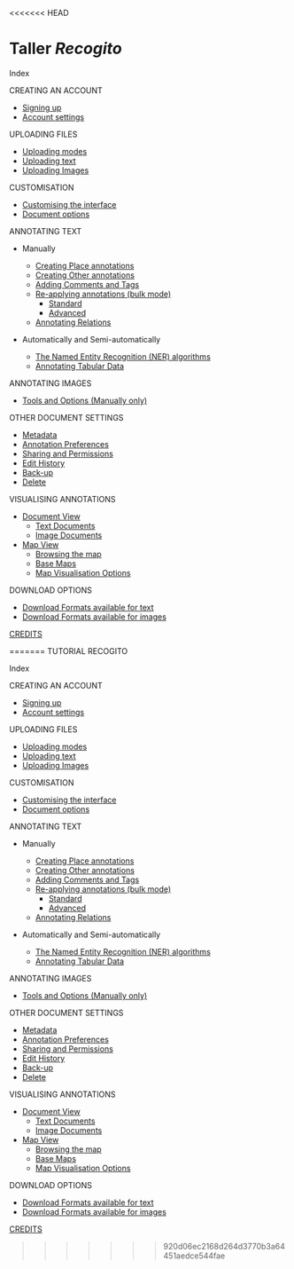 <<<<<<< HEAD
# Taller *Recogito*

Index

CREATING AN ACCOUNT
* [Signing up](https://github.com/pelagios/pelagios.github.io/wiki/Recogito-Tutorial:-Signing-Up)
* [Account settings](https://github.com/pelagios/pelagios.github.io/wiki/Recogito-Tutorial:-Account-Settings)

UPLOADING FILES
* [Uploading modes](https://github.com/pelagios/pelagios.github.io/wiki/Recogito-Tutorial:-Uploading-modes)
* [Uploading text](https://github.com/pelagios/pelagios.github.io/wiki/Recogito-Tutorial:-Uploading-Text)
* [Uploading Images](https://github.com/pelagios/pelagios.github.io/wiki/Recogito-Tutorial:-Uploading-Images)

CUSTOMISATION
* [Customising the interface](https://github.com/pelagios/pelagios.github.io/wiki/Recogito-Tutorial:-Customising-the-Interface)
* [Document options](https://github.com/pelagios/pelagios.github.io/wiki/Recogito-Tutorial:-Document-Options)

ANNOTATING TEXT
* Manually
  * [Creating Place annotations](https://github.com/pelagios/pelagios.github.io/wiki/Recogito-Tutorial:-Creating-Place-Annotations)
  * [Creating Other annotations](https://github.com/pelagios/pelagios.github.io/wiki/Recogito-Tutorial:-Creating-Other-Annotations)
  * [Adding Comments and Tags](https://github.com/pelagios/pelagios.github.io/wiki/Recogito-Tutorial:-Adding-Comments-and-Tags)
  * [Re-applying annotations (bulk mode)](https://github.com/pelagios/pelagios.github.io/wiki/Recogito-Tutorial:-Re-applying-annotations-in-a-text-(Bulk-mode))
    * [Standard](https://github.com/pelagios/pelagios.github.io/wiki/Recogito-Tutorial:-Standard-Bulk-Mode)
    * [Advanced](https://github.com/pelagios/pelagios.github.io/wiki/Recogito-Tutorial:-Advanced-Bulk-Mode)
  * [Annotating Relations](https://github.com/pelagios/pelagios.github.io/wiki/Recogito-Tutorial:-Annotating-Relations)

* Automatically and Semi-automatically
  * [The Named Entity Recognition (NER) algorithms](https://github.com/pelagios/pelagios.github.io/wiki/Recogito-Tutorial:-NER-algorithms)
  * [Annotating Tabular Data](https://github.com/pelagios/pelagios.github.io/wiki/Recogito-Tutorial:-Annotating-Tabular-Data)

ANNOTATING IMAGES
* [Tools and Options (Manually only)](https://github.com/pelagios/pelagios.github.io/wiki/Recogito-Tutorial:-Annotating-Images)

OTHER DOCUMENT SETTINGS
* [Metadata](https://github.com/pelagios/pelagios.github.io/wiki/Recogito-Tutorial:-Metadata)
* [Annotation Preferences](https://github.com/pelagios/pelagios.github.io/wiki/Recogito-Tutorial:-Annotation-Preferences)
* [Sharing and Permissions](https://github.com/pelagios/pelagios.github.io/wiki/Recogito-Tutorial:-Sharing-and-Permissions)
* [Edit History](https://github.com/pelagios/pelagios.github.io/wiki/Recogito-Tutorial:-Edit-History)
* [Back-up](https://github.com/pelagios/pelagios.github.io/wiki/Recogito-Tutorial:-Backup)
* [Delete](https://github.com/pelagios/pelagios.github.io/wiki/Recogito-Tutorial:-Delete)

VISUALISING ANNOTATIONS
* [Document View](https://github.com/pelagios/pelagios.github.io/wiki/Recogito-Tutorial:-Document-View)
  * [Text Documents](https://github.com/pelagios/pelagios.github.io/wiki/Recogito-Tutorial:-Document-View-for-Text-Documents)
  * [Image Documents](https://github.com/pelagios/pelagios.github.io/wiki/Recogito-Tutorial:-Document-View-for-Image-Documents)
* [Map View](https://github.com/pelagios/pelagios.github.io/wiki/Recogito-Tutorial:-Map-View)
  * [Browsing the map](https://github.com/pelagios/pelagios.github.io/wiki/Recogito-Tutorial:-Browsing-the-Map)
  * [Base Maps](https://github.com/pelagios/pelagios.github.io/wiki/Recogito-Tutorial:-Base-Maps)
  * [Map Visualisation Options](https://github.com/pelagios/pelagios.github.io/wiki/Recogito-Tutorial:-Map-Visualisation-Options)
  
DOWNLOAD OPTIONS
* [Download Formats available for text](https://github.com/pelagios/pelagios.github.io/wiki/Recogito-Tutorial:-Download-Options-for-Text)
* [Download Formats available for images](https://github.com/pelagios/pelagios.github.io/wiki/Recogito-Tutorial:-Download-Options-for-Images)

[CREDITS](https://github.com/pelagios/pelagios.github.io/wiki/Credits)

=======
TUTORIAL RECOGITO

Index

CREATING AN ACCOUNT
* [Signing up](https://github.com/pelagios/pelagios.github.io/wiki/Recogito-Tutorial:-Signing-Up)
* [Account settings](https://github.com/pelagios/pelagios.github.io/wiki/Recogito-Tutorial:-Account-Settings)

UPLOADING FILES
* [Uploading modes](https://github.com/pelagios/pelagios.github.io/wiki/Recogito-Tutorial:-Uploading-modes)
* [Uploading text](https://github.com/pelagios/pelagios.github.io/wiki/Recogito-Tutorial:-Uploading-Text)
* [Uploading Images](https://github.com/pelagios/pelagios.github.io/wiki/Recogito-Tutorial:-Uploading-Images)

CUSTOMISATION
* [Customising the interface](https://github.com/pelagios/pelagios.github.io/wiki/Recogito-Tutorial:-Customising-the-Interface)
* [Document options](https://github.com/pelagios/pelagios.github.io/wiki/Recogito-Tutorial:-Document-Options)

ANNOTATING TEXT
* Manually
  * [Creating Place annotations](https://github.com/pelagios/pelagios.github.io/wiki/Recogito-Tutorial:-Creating-Place-Annotations)
  * [Creating Other annotations](https://github.com/pelagios/pelagios.github.io/wiki/Recogito-Tutorial:-Creating-Other-Annotations)
  * [Adding Comments and Tags](https://github.com/pelagios/pelagios.github.io/wiki/Recogito-Tutorial:-Adding-Comments-and-Tags)
  * [Re-applying annotations (bulk mode)](https://github.com/pelagios/pelagios.github.io/wiki/Recogito-Tutorial:-Re-applying-annotations-in-a-text-(Bulk-mode))
    * [Standard](https://github.com/pelagios/pelagios.github.io/wiki/Recogito-Tutorial:-Standard-Bulk-Mode)
    * [Advanced](https://github.com/pelagios/pelagios.github.io/wiki/Recogito-Tutorial:-Advanced-Bulk-Mode)
  * [Annotating Relations](https://github.com/pelagios/pelagios.github.io/wiki/Recogito-Tutorial:-Annotating-Relations)

* Automatically and Semi-automatically
  * [The Named Entity Recognition (NER) algorithms](https://github.com/pelagios/pelagios.github.io/wiki/Recogito-Tutorial:-NER-algorithms)
  * [Annotating Tabular Data](https://github.com/pelagios/pelagios.github.io/wiki/Recogito-Tutorial:-Annotating-Tabular-Data)

ANNOTATING IMAGES
* [Tools and Options (Manually only)](https://github.com/pelagios/pelagios.github.io/wiki/Recogito-Tutorial:-Annotating-Images)

OTHER DOCUMENT SETTINGS
* [Metadata](https://github.com/pelagios/pelagios.github.io/wiki/Recogito-Tutorial:-Metadata)
* [Annotation Preferences](https://github.com/pelagios/pelagios.github.io/wiki/Recogito-Tutorial:-Annotation-Preferences)
* [Sharing and Permissions](https://github.com/pelagios/pelagios.github.io/wiki/Recogito-Tutorial:-Sharing-and-Permissions)
* [Edit History](https://github.com/pelagios/pelagios.github.io/wiki/Recogito-Tutorial:-Edit-History)
* [Back-up](https://github.com/pelagios/pelagios.github.io/wiki/Recogito-Tutorial:-Backup)
* [Delete](https://github.com/pelagios/pelagios.github.io/wiki/Recogito-Tutorial:-Delete)

VISUALISING ANNOTATIONS
* [Document View](https://github.com/pelagios/pelagios.github.io/wiki/Recogito-Tutorial:-Document-View)
  * [Text Documents](https://github.com/pelagios/pelagios.github.io/wiki/Recogito-Tutorial:-Document-View-for-Text-Documents)
  * [Image Documents](https://github.com/pelagios/pelagios.github.io/wiki/Recogito-Tutorial:-Document-View-for-Image-Documents)
* [Map View](https://github.com/pelagios/pelagios.github.io/wiki/Recogito-Tutorial:-Map-View)
  * [Browsing the map](https://github.com/pelagios/pelagios.github.io/wiki/Recogito-Tutorial:-Browsing-the-Map)
  * [Base Maps](https://github.com/pelagios/pelagios.github.io/wiki/Recogito-Tutorial:-Base-Maps)
  * [Map Visualisation Options](https://github.com/pelagios/pelagios.github.io/wiki/Recogito-Tutorial:-Map-Visualisation-Options)
  
DOWNLOAD OPTIONS
* [Download Formats available for text](https://github.com/pelagios/pelagios.github.io/wiki/Recogito-Tutorial:-Download-Options-for-Text)
* [Download Formats available for images](https://github.com/pelagios/pelagios.github.io/wiki/Recogito-Tutorial:-Download-Options-for-Images)

[CREDITS](https://github.com/pelagios/pelagios.github.io/wiki/Credits)

>>>>>>> 920d06ec2168d264d3770b3a64451aedce544fae
